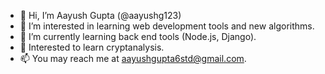 - 👋 Hi, I’m Aayush Gupta (@aayushg123)
- 👀 I’m interested in learning web development tools and new algorithms.
- 🌱 I’m currently learning back end tools (Node.js, Django).
- 💞️ Interested to learn cryptanalysis. 
- 📫 You may reach me at aayushgupta6std@gmail.com.

<!---
aayushg123/aayushg123 is a ✨ special ✨ repository because its `README.md` (this file) appears on your GitHub profile.
You can click the Preview link to take a look at your changes.
--->
